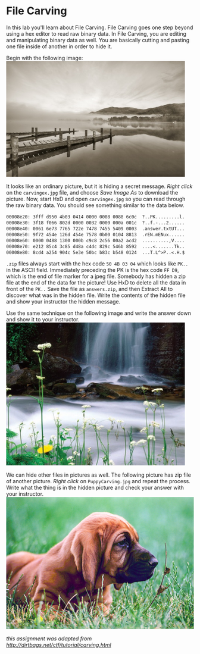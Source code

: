 # File Carving
In this lab you'll learn about File Carving. File Carving goes one step beyond using a hex editor to read raw binary data. In File Carving, you are editing and manipulating binary data as well. You are basically cutting and pasting one file inside of another in order to hide it.   

Begin with the following image:   
![carvingex.jpg](carvingex.jpg)   

It looks like an ordinary picture, but it is hiding a secret message. *Right click* on the `carvingex.jpg` file, and choose *Save Image As* to download the picture. Now, start HxD and open `carvingex.jpg` so you can read through the raw binary data. You should see something similar to the data below.   
```
00008e20: 3fff d950 4b03 0414 0000 0008 0088 6c0c  ?..PK.........l.
00008e30: 3f18 f066 802d 0000 0032 0000 000a 001c  ?..f.-...2......
00008e40: 0061 6e73 7765 722e 7478 7455 5409 0003  .answer.txtUT...
00008e50: 9f72 454e 126d 454e 7578 0b00 0104 8813  .rEN.mENux......
00008e60: 0000 0488 1300 000b c9c8 2c56 00a2 acd2  ..........,V....
00008e70: e212 85c4 3c85 d48a c4dc 829c 546b 8592  ....<.......Tk..
00008e80: 8cd4 a254 904c 5e3e 50bc b83c b548 0124  ...T.L^>P..<.H.$
```
`.zip` files always start with the hex code `50 4B 03 04` which looks like `PK..` in the ASCII field. Immediately preceding the PK is the hex code `FF D9`, which is the end of file marker for a jpeg file. Somebody has hidden a zip file at the end of the data for the picture! 
Use HxD to delete all the data in front of the `PK..` Save the file as `answers.zip`, and then Extract All to discover what was in the hidden file. Write the contents of the hidden file and show your instructor the hidden message.

Use the same technique on the following image and write the answer down and show it to your instructor.  
![carving.jpg](carving.jpg)   

We can hide other files in pictures as well. The following picture has zip file of another picture. *Right click* on `PuppyCarving.jpg` and repeat the process. Write what the thing is in the hidden picture and check your answer with your instructor.   
![PuppyCarving.jpg](PuppyCarving.jpg)

*this assignment was adapted from http://dirtbags.net/ctf/tutorial/carving.html*
